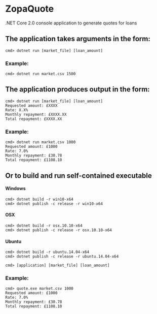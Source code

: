 # ZopaQuote
.NET Core 2.0 console application to generate quotes for loans

## The application takes arguments in the form:

    cmd> dotnet run [market_file] [loan_amount]

### Example:

    cmd> dotnet run market.csv 1500

## The application produces output in the form:

    cmd> dotnet run [market_file] [loan_amount]
    Requested amount: £XXXX
    Rate: X.X%
    Monthly repayment: £XXXX.XX
    Total repayment: £XXXX.XX

### Example:

	cmd> dotnet run market.csv 1000
	Requested amount: £1000
	Rate: 7.0%
	Monthly repayment: £30.78
	Total repayment: £1108.10


## Or to build and run self-contained executable

#### Windows
    cmd> dotnet build -r win10-x64
    cmd> dotnet publish -c release -r win10-x64
    
#### OSX
    cmd> dotnet build -r osx.10.10-x64
    cmd> dotnet publish -c release -r osx.10.10-x64

#### Ubuntu
    cmd> dotnet build -r ubuntu.14.04-x64
    cmd> dotnet publish -c release -r ubuntu.14.04-x64

    cmd> [application] [market_file] [loan_amount]

### Example:

	cmd> quote.exe market.csv 1000
	Requested amount: £1000
	Rate: 7.0%
	Monthly repayment: £30.78
	Total repayment: £1108.10
